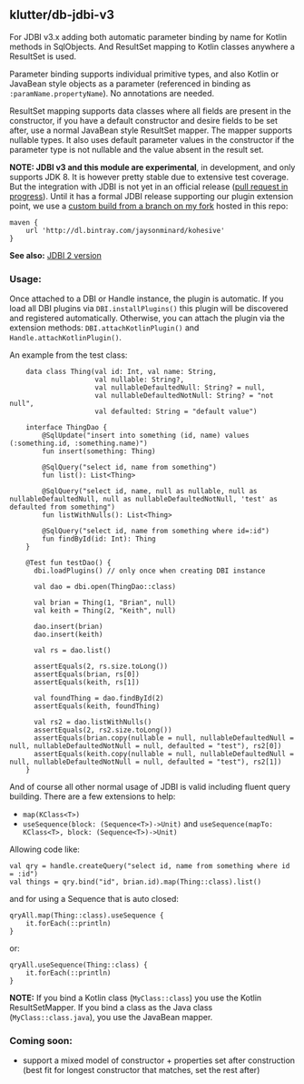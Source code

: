 ## klutter/db-jdbi-v3

For JDBI v3.x adding both automatic parameter binding by name for Kotlin methods in SqlObjects.  And
ResultSet mapping to Kotlin classes anywhere a ResultSet is used.

Parameter binding supports individual primitive types, and also Kotlin or JavaBean style objects as a parameter (referenced in binding as `:paramName.propertyName`).  No annotations are needed.

ResultSet mapping supports data classes where all fields are present in the constructor, if you have a default constructor and desire fields to be set after, use a normal JavaBean style ResultSet mapper.
The mapper supports nullable types.  It also uses default parameter values in the constructor if the parameter type is not nullable and the value absent in the result set.

**NOTE:  JDBI v3 and this module are experimental**, in development, and only supports JDK 8.  It is however pretty stable due to extensive test coverage.  But the integration with JDBI is not yet in an official release ([pull request in progress](https://github.com/jdbi/jdbi/pull/293)).
Until it has a formal JDBI release supporting our plugin extension point, we use a [custom build from a branch on my fork](https://github.com/apatrida/jdbi/tree/jdbi3-binder-registry) hosted in this repo:

```
maven {
    url 'http://dl.bintray.com/jaysonminard/kohesive'
}
```

**See also:** [JDBI 2 version](../db-jdbi-v2)

### Usage:

Once attached to a DBI or Handle instance, the plugin is automatic.  If you load all DBI plugins via `DBI.installPlugins()` this plugin will be discovered and registered automatically.
Otherwise, you can attach the plugin via the extension methods:  `DBI.attachKotlinPlugin()` and `Handle.attachKotlinPlugin()`.

An example from the test class:

```
    data class Thing(val id: Int, val name: String,
                     val nullable: String?,
                     val nullableDefaultedNull: String? = null,
                     val nullableDefaultedNotNull: String? = "not null",
                     val defaulted: String = "default value")

    interface ThingDao {
        @SqlUpdate("insert into something (id, name) values (:something.id, :something.name)")
        fun insert(something: Thing)

        @SqlQuery("select id, name from something")
        fun list(): List<Thing>

        @SqlQuery("select id, name, null as nullable, null as nullableDefaultedNull, null as nullableDefaultedNotNull, 'test' as defaulted from something")
        fun listWithNulls(): List<Thing>

        @SqlQuery("select id, name from something where id=:id")
        fun findById(id: Int): Thing
    }

    @Test fun testDao() {
      dbi.loadPlugins() // only once when creating DBI instance

      val dao = dbi.open(ThingDao::class)

      val brian = Thing(1, "Brian", null)
      val keith = Thing(2, "Keith", null)

      dao.insert(brian)
      dao.insert(keith)

      val rs = dao.list()

      assertEquals(2, rs.size.toLong())
      assertEquals(brian, rs[0])
      assertEquals(keith, rs[1])

      val foundThing = dao.findById(2)
      assertEquals(keith, foundThing)

      val rs2 = dao.listWithNulls()
      assertEquals(2, rs2.size.toLong())
      assertEquals(brian.copy(nullable = null, nullableDefaultedNull = null, nullableDefaultedNotNull = null, defaulted = "test"), rs2[0])
      assertEquals(keith.copy(nullable = null, nullableDefaultedNull = null, nullableDefaultedNotNull = null, defaulted = "test"), rs2[1])
    }
```

And of course all other normal usage of JDBI is valid including fluent query building.  There are a few extensions to help:

* `map(KClass<T>)`
* `useSequence(block: (Sequence<T>)->Unit)` and `useSequence(mapTo: KClass<T>, block: (Sequence<T>)->Unit)`

Allowing code like:

```
val qry = handle.createQuery("select id, name from something where id = :id")
val things = qry.bind("id", brian.id).map(Thing::class).list()
```

and for using a Sequence that is auto closed:

```
qryAll.map(Thing::class).useSequence {
    it.forEach(::println)
}
```

or:

```
qryAll.useSequence(Thing::class) {
    it.forEach(::println)
}
```

**NOTE:** If you bind a Kotlin class (`MyClass::class`) you use the Kotlin ResultSetMapper.
If you bind a class as the Java class (`MyClass::class.java`), you use the JavaBean mapper.

### Coming soon:

* support a mixed model of constructor + properties set after construction (best fit for longest constructor that matches, set the rest after)
